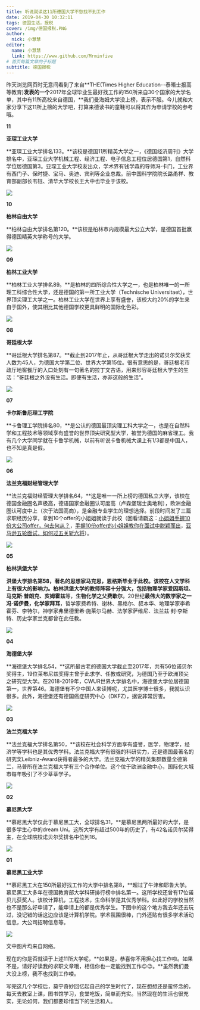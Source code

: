 ```yaml
---
title: 听说就读这11所德国大学不愁找不到工作
date: 2019-04-30 10:32:11
tags: 德国生活，报税
cover: /img/德国报税.PNG
author: 
  nick: 小慧慧
editor:
  name: 小慧慧
  link: https://www.github.com/Mrminfive
# 首页每篇文章的子标题
subtitle: 德国报税
---
```


昨天浏览网页时无意间看到了来自**THE(Times Higher Education--泰晤士报高等教育)**发表的一个**2017年全球毕业生最好找工作的150所来自30个国家的大学名单，其中有11所高校来自德国，**我们曼海姆大学没上榜，表示不服。今儿就和大家分享下这11所上榜的大学吧，打算来德读书的童鞋可以将其作为申请学校的参考哦。

  

**11**

**亚琛工业大学**

**亚琛工业大学排名133。**该校是德国11所精英大学之一，《德国经济周刊》大学排名中，亚琛工业大学机械工程、经济工程、电子信息工程位居德国第1，自然科学位居德国第3。亚琛工业大学校友出众，学术界有钱学森的导师冯·卡门，工业界有西门子、保时捷、宝马、奥迪、宾利等企业总裁。前中国科学院院长路甬祥、教育部副部长韦钰、清华大学校长王大中也毕业于该校。

![](https://mmbiz.qpic.cn/mmbiz_jpg/rW3MWnUicJ7e6VT65ubwjyC0OOMIxfnWc8dGicYJUib1ibjgibicD4D3nLwK5iaiaTWkIvICicDWFdqeXkwgmsyRibKN5IQg/640?wx_fmt=jpeg)

  

**10**

**柏林自由大学**

**柏林自由大学排名第120。**该校是柏林市内规模最大公立大学，是德国首批赢得德国精英大学称号的大学。

![](https://mmbiz.qpic.cn/mmbiz_jpg/rW3MWnUicJ7fLPcU9icpHSpSAYQTQKtnSUvzo8zetDzpt1CqHTHMzPhKABU1gibcYzp6iaWVicHia6aVWibVmK9FJU3Wg/640?wx_fmt=jpeg)

  

**09**

**柏林工业大学**

**柏林工业大学排名89。**是柏林的四所综合性大学之一，也是柏林唯一的一所理工科综合性大学，还是德国的第一所工业大学（Technische Universitaet），世界顶尖理工大学之一。柏林工业大学在世界上享有盛誉，该校大约20%的学生来自于国外，使其相比其他德国学校更具鲜明的国际化色彩。

![](https://mmbiz.qpic.cn/mmbiz_jpg/rW3MWnUicJ7fLPcU9icpHSpSAYQTQKtnSU9QTf5OjOaxYYpA9yf0rMdvCgpBBVFvHsy8Y0Q8aw1GwjTRJwUbx6Og/640?wx_fmt=jpeg)

  

**08**

**哥廷根大学**

**哥廷根大学排名第87。**截止到2017年止，从哥廷根大学走出的诺贝尔奖获奖人数为45人，为德国大学第二位、世界大学第15位。很有意思的是，哥廷根老市政厅地窖餐厅的入口处刻有一句著名的拉丁文古语，用来形容哥廷根大学生的生活：“哥廷根之外没有生活。即便有生活，亦非这般的生活”。

![](https://mmbiz.qpic.cn/mmbiz_jpg/rW3MWnUicJ7fLPcU9icpHSpSAYQTQKtnSUcasicQqSnQQTkyX0ibwZkS6hZsD5X5d6czw6m1icD8LxIxcs5cdibIqeLQ/640?wx_fmt=jpeg)

  

**07**

**卡尔斯鲁厄理工学院**

**卡鲁理工学院排名80，**是公认的德国最顶尖理工科大学之一，也是在自然科学和工程技术等领域享有盛誉的世界顶尖研究型大学，被誉为德国的麻省理工。我有几个大学同学就在卡鲁学机械，以前有听说卡鲁机械大课上有1/3都是中国人，也不知是真是假。

![](https://mmbiz.qpic.cn/mmbiz_jpg/rW3MWnUicJ7fLPcU9icpHSpSAYQTQKtnSUYMju9SsngwR84voG1PjVfpP3B9o4xM6hShiaqicBSaRFJOHX2vlY4WRQ/640?wx_fmt=jpeg)

  

**06**

**法兰克福财经管理大学**

  

**法兰克福财经管理大学排名64，**这是唯一一所上榜的德国私立大学，该校在德国金融圈名声极高，德语国家金融圈认可度高（卢森堡瑞士奥地利），欧洲金融圈认可度中上（次于法国高商），是金融专业学生的理想选择。前段时间发了三篇求职经历分享，拿到10个offer的小姐姐就读于此校（回看请戳这：[小姐姐手握10份大公司offer，何去何从？](http://mp.weixin.qq.com/s?__biz=MzI0OTE4MTY1Ng==&mid=2649563722&idx=1&sn=e2b0f960ad3ad8a7359841e4bea6aa62&chksm=f18ce6fdc6fb6feb6ec337b9c3aa2334fa00a6a2b0bb51b04f6f28ef41c25eb483a87f0c2efe&scene=21#wechat_redirect)，[手握10份offer的小姐姐教你在面试中脱颖而出](http://mp.weixin.qq.com/s?__biz=MzI0OTE4MTY1Ng==&mid=2649563779&idx=1&sn=d0cb5e6404a0044c9a82ef8807541307&chksm=f18ce634c6fb6f229649f097c13ed4b4258381fb354e90f1d61e112051504359c14823fe1717&scene=21#wechat_redirect)，[亚马逊五轮面试，如何过五关斩六将](http://mp.weixin.qq.com/s?__biz=MzI0OTE4MTY1Ng==&mid=2649563812&idx=1&sn=9c6e7b789942617bf9666cf049268d1b&chksm=f18ce613c6fb6f058d5174847f0f4aabcc66efd982fb3641d196fb2e310b68c434fecb1c8f67&scene=21#wechat_redirect)）。

![](https://mmbiz.qpic.cn/mmbiz_jpg/rW3MWnUicJ7fLPcU9icpHSpSAYQTQKtnSUBbJYSZOZZmAcv7kwMU7FOAEDh8PerJk5PryfNgd8noTw34cqibnGw3w/640?wx_fmt=jpeg)

  

**05**

**柏林洪堡大学**

  
**洪堡大学排名第58，**著名的思想家马克思，恩格斯毕业于此校。该校在人文学科上有很大的影响力。柏林洪堡大学的教师阵容十分强大，包括物理学家**爱因斯坦、马克斯·普朗克、亥姆霍兹**等，**生物化学之父费歇尔**，20世纪**最伟大的数学家之一冯·诺伊曼，化学家拜耳**，哲学家费希特、谢林、黑格尔、叔本华、地理学家李希霍芬、李特尔，神学家弗里德里希·施莱尔马赫、法学家萨维尼、法兰兹·封·李斯特、历史学家兰克都曾在此任教。

![](https://mmbiz.qpic.cn/mmbiz_jpg/rW3MWnUicJ7fLPcU9icpHSpSAYQTQKtnSUtgf0ORrgN723S3zU0MkYt0AGyaIIva4jbv0FyfyMKHpEZMyPUDcviaw/640?wx_fmt=jpeg)

  

**04**

**海德堡大学**

  
**海德堡大学排名54，**这所最古老的德国大学截止至2017年，共有56位诺贝尔奖得主，19位莱布尼兹奖得主曾于此求学、任教或研究，为德国乃至于欧洲顶尖之研究型大学。在2018-2019年，CWUR世界大学排名中，海德堡大学位居德国第一，世界第46。海德堡有不少中国人来读博呢，尤其医学博士很多，我就认识很多。此外，海德堡还有德国癌症研究中心（DKFZ），据说非常厉害。

![](https://mmbiz.qpic.cn/mmbiz_jpg/rW3MWnUicJ7fLPcU9icpHSpSAYQTQKtnSUhWFytiaL0q91XuQibyf2egPVL759OiccibADTjA70UorUhpcE6pgdJFia1w/640?wx_fmt=jpeg)

  

**03**

**法兰克福大学**

  
**法兰克福大学排名第50，**该校在社会科学方面享有盛誉，医学，物理学，经济学等学科也是其优秀学科。法兰克福大学有很强的科研实力，还是德国最著名的研究奖Leibniz-Award获得者最多的大学。法兰克福大学的精英集群数量全德第二，马普所在法兰克福大学有三个合作单位。这个位于欧洲金融中心，国际化大城市每年吸引了不少莘莘学子。

![](https://mmbiz.qpic.cn/mmbiz_png/rW3MWnUicJ7fLPcU9icpHSpSAYQTQKtnSUNMAs3NseKmXPEDTFTZvNOyl8nt5KF8hgpCL9jfibR7fDT9uL2yqxJtQ/640?wx_fmt=png)

  

**02**

**慕尼黑大学**

  
**慕尼黑大学仅此于慕尼黑工大，全球排名31，**是慕尼黑两所最好的大学，是很多学生心中的dream Uni。这所大学有超过500年的历史了，有42名诺贝尔奖得主，在全球院校诺贝尔奖排名中位列16。

![](https://mmbiz.qpic.cn/mmbiz_jpg/rW3MWnUicJ7fLPcU9icpHSpSAYQTQKtnSUEECQqbeRRbjMJJjrs3jW99cgYWtlkDO4phDl9Mn3jd16DhK12gktibQ/640?wx_fmt=jpeg)

  

**01**

**慕尼黑工业大学**

  
**慕尼黑工大在150所最好找工作的大学中排名第8，**超过了牛津和耶鲁大学。慕尼黑工大多年在德国教育部大学科研排行榜中排名第一。这所学校还曾有17位诺贝儿获奖人。该校计算机，工程技术，生命科学是其优秀学科。如此好的学校当然也不是那么好申请了，能申请上的都是优秀学生。下图中的这个地方我去年还去玩过，没记错的话这边应该是计算机学院。学术氛围很棒，门外还贴有很多学术活动信息，大公司招聘信息等。

![](https://mmbiz.qpic.cn/mmbiz_jpg/rW3MWnUicJ7fLPcU9icpHSpSAYQTQKtnSULdHDpNsQOmxPXjtJ6VNEODCDJBFYUjenuqo0h1koiaZibTfwmq6Txptw/640?wx_fmt=jpeg)

文中图片均来自网络。

  

现在的你是否就读于上述11所大学呢，**如果是，恭喜你不用担心找工作啦。如果不是，请好好读我的求职文章哦，相信你也一定能找到工作😉😉。**虽然我们曼大没上榜，我不也找到工作喽。

  

写完这几个学校后，莫宁奇妙回忆起自己的学生时代了，现在想想还是蛮怀念的，每天去教室上课，图书馆学习，食堂吃饭，简单而充实。当然现在的生活也很充实，无论如何，我们都要珍惜当下的生活和人。